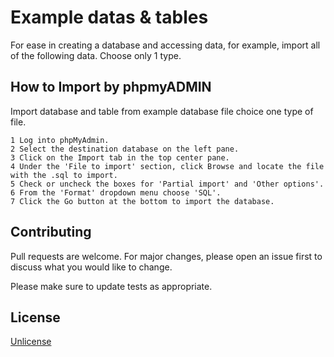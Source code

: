 # Example datas & tables

For ease in creating a database and accessing data, for example, import all of the following data. Choose only 1 type.

## How to Import by phpmyADMIN

Import database and table from example database file choice one type of file.

```
1 Log into phpMyAdmin.
2 Select the destination database on the left pane.
3 Click on the Import tab in the top center pane.
4 Under the 'File to import' section, click Browse and locate the file with the .sql to import.
5 Check or uncheck the boxes for 'Partial import' and 'Other options'.
6 From the 'Format' dropdown menu choose 'SQL'.
7 Click the Go button at the bottom to import the database.
```

## Contributing
Pull requests are welcome. For major changes, please open an issue first to discuss what you would like to change.

Please make sure to update tests as appropriate.

## License
[Unlicense](https://unlicense.org)

